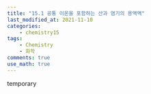 ```yaml
---
title: "15.1 공통 이온을 포함하는 산과 염기의 용액액"
last_modified_at: 2021-11-10
categories:
    - chemistry15
tags:
    - Chemistry
    - 화학
comments: true
use_math: true
---
```


temporary